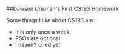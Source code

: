 ##Dawson Crisman's First CS193 Homework

Some things I like about CS193 are:

- It is only once a week
- PSOs are optional
- I haven't cried yet
 
